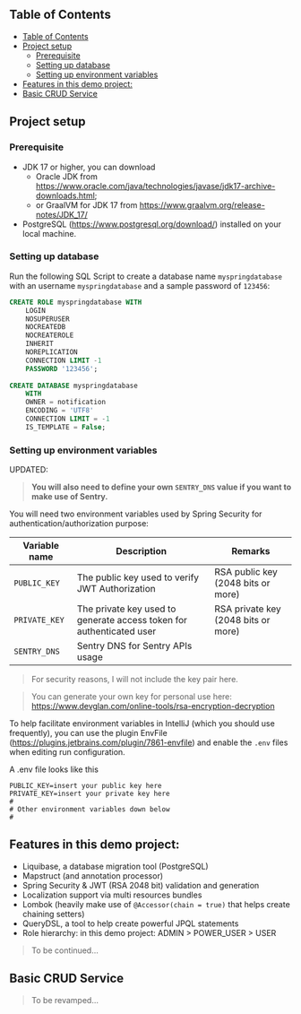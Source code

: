 ## Table of Contents

<!-- TOC -->
  * [Table of Contents](#table-of-contents)
  * [Project setup](#project-setup)
    * [Prerequisite](#prerequisite)
    * [Setting up database](#setting-up-database)
    * [Setting up environment variables](#setting-up-environment-variables)
  * [Features in this demo project:](#features-in-this-demo-project)
  * [Basic CRUD Service](#basic-crud-service)
<!-- TOC -->

## Project setup

### Prerequisite

- JDK 17 or higher, you can download
    - Oracle JDK from https://www.oracle.com/java/technologies/javase/jdk17-archive-downloads.html;
    - or GraalVM for JDK 17 from https://www.graalvm.org/release-notes/JDK_17/
- PostgreSQL (https://www.postgresql.org/download/) installed on your local machine.

### Setting up database

Run the following SQL Script to create a database name `myspringdatabase` with an username `myspringdatabase` and a
sample password of `123456`:

```SQL
CREATE ROLE myspringdatabase WITH
	LOGIN
	NOSUPERUSER
	NOCREATEDB
	NOCREATEROLE
	INHERIT
	NOREPLICATION
	CONNECTION LIMIT -1
	PASSWORD '123456';
	
CREATE DATABASE myspringdatabase
    WITH
    OWNER = notification
    ENCODING = 'UTF8'
    CONNECTION LIMIT = -1
    IS_TEMPLATE = False;
```

### Setting up environment variables

UPDATED:

> **You will also need to define your own `SENTRY_DNS` value if you want to make use of Sentry.**

You will need two environment variables used by Spring Security for authentication/authorization purpose:

| Variable name | Description                                                          | Remarks                             |
|---------------|----------------------------------------------------------------------|-------------------------------------|
| `PUBLIC_KEY`  | The public key used to verify JWT Authorization                      | RSA public key (2048 bits or more)  |
| `PRIVATE_KEY` | The private key used to generate access token for authenticated user | RSA private key (2048 bits or more) |
| `SENTRY_DNS`  | Sentry DNS for Sentry APIs usage                                     |                                     |

> For security reasons, I will not include the key pair here.

> You can generate your own key for personal use here: https://www.devglan.com/online-tools/rsa-encryption-decryption

To help facilitate environment variables in IntelliJ (which you should use frequently), you can use the plugin
EnvFile (https://plugins.jetbrains.com/plugin/7861-envfile) and enable the `.env` files when editing run configuration.

A .env file looks like this

```properties
PUBLIC_KEY=insert your public key here
PRIVATE_KEY=insert your private key here
#
# Other environment variables down below
#
```

## Features in this demo project:

- Liquibase, a database migration tool (PostgreSQL)
- Mapstruct (and annotation processor)
- Spring Security & JWT (RSA 2048 bit) validation and generation
- Localization support via multi resources bundles
- Lombok (heavily make use of `@Accessor(chain = true)` that helps create chaining setters)
- QueryDSL, a tool to help create powerful JPQL statements
- Role hierarchy: in this demo project: ADMIN > POWER_USER > USER

> To be continued...

## Basic CRUD Service

> To be revamped...